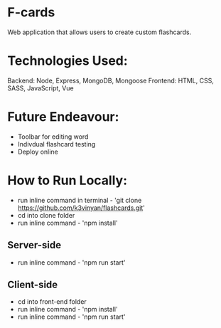 # F-cards
Web application that allows users to create custom flashcards.

# Technologies Used:
Backend: Node, Express, MongoDB, Mongoose
Frontend: HTML, CSS, SASS, JavaScript, Vue


# Future Endeavour:
- Toolbar for editing word
- Indivdual flashcard testing
- Deploy online

# How to Run Locally:

- run inline command in terminal - 'git clone https://github.com/k3vinyan/flashcards.git'
- cd into clone folder
- run inline command - 'npm install'

## Server-side

- run inline command - 'npm run start'

## Client-side

- cd into front-end folder
- run inline command - 'npm install'
- run inline command - 'npm run start'

